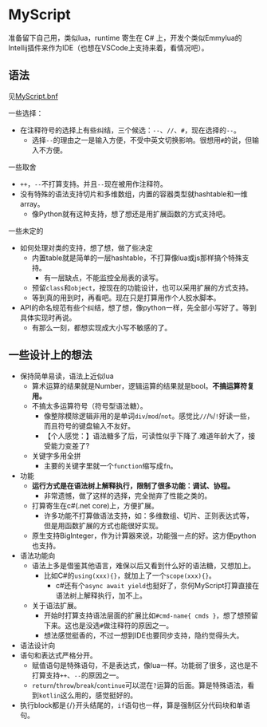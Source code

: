 ﻿# MyScript
准备留下自己用，类似lua，runtime 寄生在 C# 上，开发个类似Emmylua的Intellij插件来作为IDE（也想在VSCode上支持来着，看情况吧）。 

## 语法
见[MyScript.bnf](MyScript.bnf)

一些选择：
- 在注释符号的选择上有些纠结，三个候选：`--`、`//`、`#`，现在选择的`--`。
  - 选择`--`的理由之一是输入方便，不受中英文切换影响。很想用`#`的说，但输入不方便。

一些取舍
- `++`，`--`不打算支持。并且`--`现在被用作注释符。
- 没有特殊的语法支持切片和多维数组，内置的容器类型就hashtable和一维array。
  - 像Python就有这种支持，想了想还是用扩展函数的方式支持吧。

一些未定的
- 如何处理对类的支持，想了想，做了些决定
  - 内置table就是简单的一层hashtable，不打算像lua或js那样搞个特殊支持。
    - 有一层缺点，不能监控全局表的读写。
  - 预留`class`和`object`，按现在的功能设计，也可以采用扩展的方式支持。
  - 等到真的用到时，再看吧。现在只是打算用作个人胶水脚本。
- API的命名规范有些个纠结，想了想，像python一样，先全部小写好了。等到具体实现时再说。
  - 有那么一刻，都想实现成大小写不敏感的了。

## 一些设计上的想法
- 保持简单易读，语法上近似lua
  - 算术运算的结果就是Number，逻辑运算的结果就是bool。**不搞运算符复用。**
  - 不搞太多运算符号（符号型语法糖）。
    - 像整除模除逻辑非用的是单词`div`/`mod`/`not`。感觉比`//`/`%`/`!`好读一些，而且符号的键盘输入不友好。
    - 【个人感觉：】语法糖多了后，可读性似乎下降了.难道年龄大了，接受能力变差了?
  - 关键字多用全拼
    - 主要的关键字里就一个`function`缩写成`fn`。
- 功能
  - **运行方式是在语法树上解释执行，限制了很多功能：调试、协程。**
    - 非常遗憾，做了这样的选择，完全抛弃了性能之类的。
  - 打算寄生在c#(.net core)上，方便扩展。
    - 许多功能不打算做语法支持，如：多维数组、切片、正则表达式等，但是用函数扩展的方式也能很好实现。
  - 原生支持BigInteger，作为计算器来说，功能强一点的好。这方便python也支持。
- 语法功能向
  - 语法上多是借鉴其他语言，难保以后又看到什么好的语法糖，又想加上。
    - 比如C#的`using(xxx){}`，就加上了一个`scope(xxx){}`。
      - c#还有个`async await yield`也挺好了，奈何MyScript打算直接在语法树上解释执行，加不上。
  - 关于语法扩展。
    - 开始时打算支持语法层面的扩展比如`#cmd-name{ cmds }`，想了想预留下来。这也是没选`#`做注释符的原因之一。
    - 想法感觉挺香的，不过一想到IDE也要同步支持，隐约觉得头大。
- 语法设计向
 - 语句和表达式严格分开。
   - 赋值语句是特殊语句，不是表达式，像lua一样。功能弱了很多，这也是不打算支持`++`、`--`的原因之一。
   - `return`/`throw`/`break`/`continue`可以混在`?`运算的后面。算是特殊语法，看到`kotlin`这么用的，感觉挺好的。
 - 执行block都是`{`/`}`开头结尾的，`if`语句也一样，算是强制区分代码块和单语句。